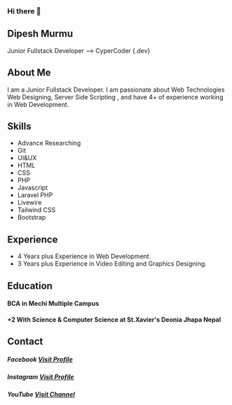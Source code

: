 ### Hi there 👋
## Dipesh Murmu
Junior Fullstack Developer
--> CyperCoder {.dev}
## About Me
I am a Junior Fullstack Developer. I am passionate about Web Technologies Web Designing, Server Side Scripting , and have 4+ of experience working in Web Development.
## Skills
* Advance Researching
* Git
* UI&UX
* HTML
* CSS
* PHP
* Javascript
* Laravel PHP
* Livewire
* Tailwind CSS
* Bootstrap

## Experience
* 4 Years plus Experience in Web Development.
* 3 Years plus Experience in Video Editing and Graphics Designing.
## Education
#### BCA in Mechi Multiple Campus
#### +2 With Science & Computer Science at St.Xavier's Deonia Jhapa Nepal
## Contact
##### Facebook [Visit Profile](https://www.facebook.com/deepeshmurmu)
##### Instagram [Visit Profile](https://www.instagram.com/dipeshmurmu2005/)
##### YouTube [Visit Channel](https://www.youtube.com/channel/UCwIvGliCk2KecX9tdFbV82Q)
